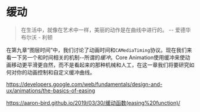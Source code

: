 # 缓动

>在生活中，就像在艺术中一样，美丽的动作是在曲线中进行的。 -- 爱德华布尔沃 - 利顿

在第九章“图层时间”中，我们讨论了动画时间和`CAMediaTiming`协议。现在我们来看一下另一个和时间相关的机制--所谓的*缓冲*。Core Animation使用缓冲来使动画移动更平滑更自然，而不是看起来的那种机械和人工，在这一章我们将要研究如何对你的动画控制和自定义缓冲曲线。



https://developers.google.com/web/fundamentals/design-and-ux/animations/the-basics-of-easing

https://aaron-bird.github.io/2019/03/30/缓动函数(easing%20function)/

